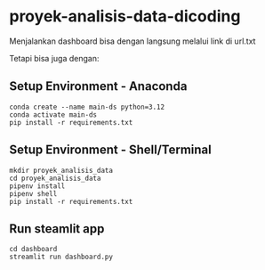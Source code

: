 # proyek-analisis-data-dicoding

Menjalankan dashboard bisa dengan langsung melalui link di url.txt

Tetapi bisa juga dengan:
<br>

## Setup Environment - Anaconda

```
conda create --name main-ds python=3.12
conda activate main-ds
pip install -r requirements.txt
```

## Setup Environment - Shell/Terminal

```
mkdir proyek_analisis_data
cd proyek_analisis_data
pipenv install
pipenv shell
pip install -r requirements.txt
```

## Run steamlit app

```
cd dashboard
streamlit run dashboard.py
```
